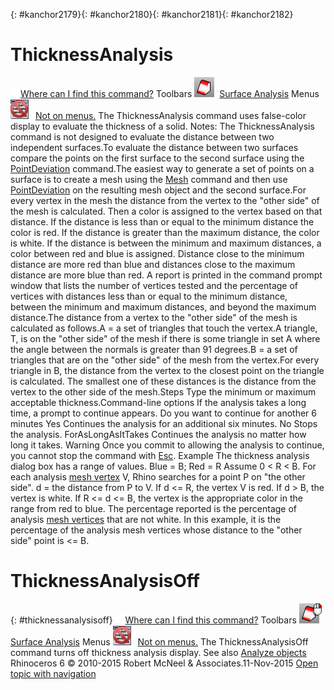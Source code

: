---
---

{: #kanchor2179}{: #kanchor2180}{: #kanchor2181}{: #kanchor2182}
# ThicknessAnalysis
 [![images/transparent.gif](images/transparent.gif)Where can I find this command?](javascript:void(0);) Toolbars
![images/thicknessanalysis.png](images/thicknessanalysis.png) [Surface Analysis](surface-analysis-toolbar.html) 
Menus
![images/-no-menu-item.png](images/-no-menu-item.png) [Not on menus.](menuwhattodo.html) 
The ThicknessAnalysis command uses false-color display to evaluate the thickness of a solid.
Notes:
The ThicknessAnalysis command is not designed to evaluate the distance between two independent surfaces.To evaluate the distance between two surfaces compare the points on the first surface to the second surface using the [PointDeviation](pointdeviation.html) command.The easiest way to generate a set of points on a surface is to create a mesh using the [Mesh](mesh.html) command and then use [PointDeviation](pointdeviation.html) on the resulting mesh object and the second surface.For every vertex in the mesh the distance from the vertex to the "other side" of the mesh is calculated. Then a color is assigned to the vertex based on that distance. If the distance is less than or equal to the minimum distance the color is red. If the distance is greater than the maximum distance, the color is white. If the distance is between the minimum and maximum distances, a color between red and blue is assigned. Distance close to the minimum distance are more red than blue and distances close to the maximum distance are more blue than red. A report is printed in the command prompt window that lists the number of vertices tested and the percentage of vertices with distances less than or equal to the minimum distance, between the minimum and maximum distances, and beyond the maximum distance.The distance from a vertex to the "other side" of the mesh is calculated as follows.A = a set of triangles that touch the vertex.A triangle, T, is on the "other side" of the mesh if there is some triangle in set A where the angle between the normals is greater than 91 degrees.B = a set of triangles that are on the "other side" of the mesh from the vertex.For every triangle in B, the distance from the vertex to the closest point on the triangle is calculated. The smallest one of these distances is the distance from the vertex to the other side of the mesh.Steps
Type the minimum or maximum acceptable thickness.Command-line options
If the analysis takes a long time, a prompt to continue appears.
Do you want to continue for another 6 minutes
Yes
Continues the analysis for an additional six minutes.
No
Stops the analysis.
ForAsLongAsItTakes
Continues the analysis no matter how long it takes.
Warning
Once you commit to allowing the analysis to continue, you cannot stop the command with [Esc](esc-key.html).
Example
The thickness analysis dialog box has a range of values.
Blue = B; Red = R
Assume 0 &lt; R &lt; B.
For each analysis [mesh vertex](meshvertex.html) V, Rhino searches for a point P on "the other side".
d = the distance from P to V.
If d &lt;= R, the vertex V is red.
If d &gt; B, the vertex is white.
If R &lt;= d &lt;= B, the vertex is the appropriate color in the range from red to blue.
The percentage reported is the percentage of analysis [mesh vertices](meshvertex.html) that are not white. In this example, it is the percentage of the analysis mesh vertices whose distance to the "other side" point is &lt;= B.

# ThicknessAnalysisOff
{: #thicknessanalysisoff}
 [![images/transparent.gif](images/transparent.gif)Where can I find this command?](javascript:void(0);) Toolbars
![images/thicknessanalysisoff.png](images/thicknessanalysisoff.png) [Surface Analysis](surface-analysis-toolbar.html) 
Menus
![images/-no-menu-item.png](images/-no-menu-item.png) [Not on menus.](menuwhattodo.html) 
The ThicknessAnalysisOff command turns off thickness analysis display.
See also
 [Analyze objects](sak-analysis.html) 
&#160;
&#160;
Rhinoceros 6 © 2010-2015 Robert McNeel &amp; Associates.11-Nov-2015
 [Open topic with navigation](thicknessanalysis.html) 

